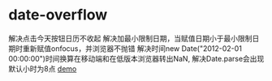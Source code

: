 # date-overflow
解决点击今天按钮日历不收起
解决加最小限制日期，当赋值日期小于最小限制日期时重新赋值onfocus，并浏览器不抛错
解决时间new Date("2012-02-01 00:00:00")时间换算在移动端和在低版本浏览器转出NaN,
解决Date.parse会出现默认小时为8点
[demo](https://zjying.github.io/date-overflow/date-overflow/demo.html)
